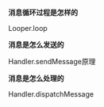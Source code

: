 **消息循环过程是怎样的**

Looper.loop

**消息是怎么发送的**

Handler.sendMessage原理

**消息是怎么处理的**

Handler.dispatchMessage
